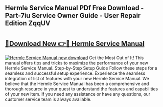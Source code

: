 ## Hermle Service Manual PDf Free Download - Part-7iu Service Owner Guide - User Repair Edition ZqqUV

# <h2><a href="http://bc84257.oget.top/?id=Hermle+Service+Manual">🔗Download New 👉🔴 Hermle Service Manual</a></h2>

[![Hermle Service Manual new download](https://i.imgur.com/5g1atiW.png)](http://bc84257.oget.top/?id=Hermle+Service+Manual)
Get the Most Out of It! This manual offers tips and tricks to maximize the performance of your new Hermle Service Manual. Step-by-Step Setup Guide Follow these steps for a seamless and successful setup experience. Experience the seamless integration of list of features with your new Hermle Service Manual. We believe that the Hermle Service Manual has been a comprehensive and thorough resource in your quest to understand the features and capabilities of your new item. If you need any assistance or have any questions, our customer service team is always available.
